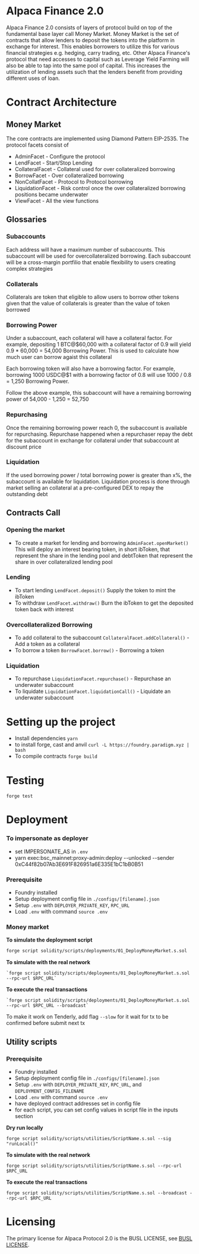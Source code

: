 # Alpaca Finance 2.0

Alpaca Finance 2.0 consists of layers of protocol build on top of the fundamental base layer call Money Market.
Money Market is the set of contracts that allow lenders to deposit the tokens into the platform in exchange for interest. This enables borrowers to utilize this for various financial strategies e.g. hedging, carry trading, etc.
Other Alpaca Finance's protocol that need accesses to capital such as Leverage Yield Farming will also be able
to tap into the same pool of capital. This increases the utilization of lending assets such that the lenders benefit
from providing different uses of loan.

# Contract Architecture

## Money Market

The core contracts are implemented using Diamond Pattern EIP-2535. The protocol facets consist of

- AdminFacet - Configure the protocol
- LendFacet - Start/Stop Lending
- CollateralFacet - Collateral used for over collateralized borrowing
- BorrowFacet - Over collateralized borrowing
- NonCollatFacet - Protocol to Protocol borrowing
- LiquidationFacet - Risk control once the over collateralized borrowing positions became underwater
- ViewFacet - All the view functions

## Glossaries

### Subaccounts

Each address will have a maximum number of subaccounts. This subaccount will be used for overcollateralized borrowing. Each subaccount will be a cross-margin portfilio that enable flexibility to users creating complex strategies

### Collaterals

Collaterals are token that eligible to allow users to borrow other tokens given that the value of collaterals is greater than the value of token borrowed

### Borrowing Power

Under a subaccount, each collateral will have a collateral factor. For example, depositing 1 BTC@$60,000 with a collateral factor of 0.9 will yield 0.9 \* 60,000 = 54,000 Borrowing Power. This is used to calculate how much user can borrow agaist this collateral

Each borrowing token will also have a borrowing factor. For example, borrowing 1000 USDC@$1 with a borrowing factor of 0.8 will use 1000 / 0.8 = 1,250 Borrowing Power.

Follow the above example, this subaccount will have a remaining borrowing power of 54,000 - 1,250 = 52,750

### Repurchasing

Once the remaining borrowing power reach 0, the subaccount is available for repurchasing. Repurchase happened when a repurchaser repay the debt for the subaccount in exchange for collateral under that subaccount at discount price

### Liquidation

If the used borrowing power / total borrowing power is greater than x%, the subaccount is available for liquidation. Liquidation process is done through market selling an collateral at a pre-configured DEX to repay the outstanding debt

## Contracts Call

### Opening the market

- To create a market for lending and borrowing
  `AdminFacet.openMarket()` This will deploy an interest bearing token, in short ibToken, that represent the share in the lending pool and debtToken that represent the share in over collateralized lending pool

### Lending

- To start lending
  `LendFacet.deposit()` Supply the token to mint the ibToken
- To withdraw
  `LendFacet.withdraw()` Burn the ibToken to get the deposited token back with interest

### Overcollateralized Borrowing

- To add collateral to the subaccount
  `CollateralFacet.addCollateral()` - Add a token as a collateral
- To borrow a token
  `BorrowFacet.borrow()` - Borrowing a token

### Liquidation

- To repurchase
  `LiquidationFacet.repurchase()` - Repurchase an underwater subaccount
- To liquidate
  `LiquidationFacet.liquidationCall()` - Liquidate an underwater subaccount

# Setting up the project

- Install dependencies
  `yarn`
- to install forge, cast and anvil
  `curl -L https://foundry.paradigm.xyz | bash`
- To compile contracts
  `forge build`

# Testing

```
forge test
```

# Deployment

### To impersonate as deployer

- set IMPERSONATE_AS in `.env`
- yarn exec:bsc_mainnet:proxy-admin:deploy --unlocked --sender 0xC44f82b07Ab3E691F826951a6E335E1bC1bB0B51

### Prerequisite

- Foundry installed
- Setup deployment config file in `./configs/[filename].json`
- Setup `.env` with `DEPLOYER_PRIVATE_KEY`, `RPC_URL`
- Load `.env` with command `source .env`

### Money market

**To simulate the deployment script**

```bash
forge script solidity/scripts/deployments/01_DeployMoneyMarket.s.sol
```

**To simulate with the real network**

```
`forge script solidity/scripts/deployments/01_DeployMoneyMarket.s.sol --rpc-url $RPC_URL`
```

**To execute the real transactions**

```
`forge script solidity/scripts/deployments/01_DeployMoneyMarket.s.sol --rpc-url $RPC_URL --broadcast`
```

To make it work on Tenderly, add flag `--slow` for it wait for tx to be confirmed before submit next tx

## Utility scripts

### Prerequisite

- Foundry installed
- Setup deployment config file in `./configs/[filename].json`
- Setup `.env` with `DEPLOYER_PRIVATE_KEY`, `RPC_URL`, and `DEPLOYMENT_CONFIG_FILENAME`
- Load `.env` with command `source .env`
- have deployed contract addresses set in config file
- for each script, you can set config values in script file in the inputs section

**Dry run locally**

```
forge script solidity/scripts/utilities/ScriptName.s.sol --sig "runLocal()"
```

**To simulate with the real network**

```
forge script solidity/scripts/utilities/ScriptName.s.sol --rpc-url $RPC_URL
```

**To execute the real transactions**

```
forge script solidity/scripts/utilities/ScriptName.s.sol --broadcast --rpc-url $RPC_URL
```

# Licensing

The primary license for Alpaca Protocol 2.0 is the BUSL LICENSE, see [BUSL LICENSE](https://github.com/alpaca-finance/alpaca-v2-money-market/blob/main/LICENSE).
